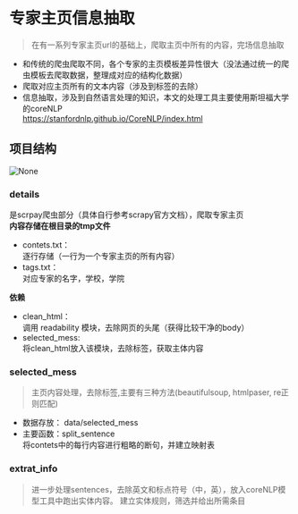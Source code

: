 # 专家主页信息抽取

>在有一系列专家主页url的基础上，爬取主页中所有的内容，完场信息抽取

- 和传统的爬虫爬取不同，各个专家的主页模板差异性很大（没法通过统一的爬虫模板去爬取数据，整理成对应的结构化数据）
- 爬取对应主页所有的文本内容（涉及到标签的去除）
- 信息抽取，涉及到自然语言处理的知识，本文的处理工具主要使用斯坦福大学的coreNLP  
https://stanfordnlp.github.io/CoreNLP/index.html


## 项目结构
![None](http://omouah54e.bkt.clouddn.com/CRWAL_PRO_DETAILS/0.PNG)
### details
是scrpay爬虫部分（具体自行参考scrapy官方文档），爬取专家主页  
**内容存储在根目录的tmp文件**   
- contets.txt：  
逐行存储（一行为一个专家主页的所有内容）  
- tags.txt：  
对应专家的名字，学校，学院 
 
**依赖**  
- clean_html：  
调用 readability 模块，去除网页的头尾（获得比较干净的body）
- selected_mess:  
将clean_html放入该模块，去除标签，获取主体内容
  

### selected_mess  
>主页内容处理，去除标签,主要有三种方法(beautifulsoup, htmlpaser, re正则匹配)  
 
- 数据存放：
data/selected_mess  
- 主要函数：split_sentence  
将contets中的每行内容进行粗略的断句，并建立映射表 

### extrat_info
>进一步处理sentences，去除英文和标点符号（中，英），放入coreNLP模型工具中跑出实体内容。
建立实体规则，筛选并给出所需条目


